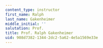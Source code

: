 ```yaml
---
content_type: instructor
first_name: Ralph
last_name: Gakenheimer
middle_initial: ''
salutation: Prof.
title: Prof. Ralph Gakenheimer
uid: 908d7382-1344-2dc2-5a62-4e5a1569e33e
---
```

